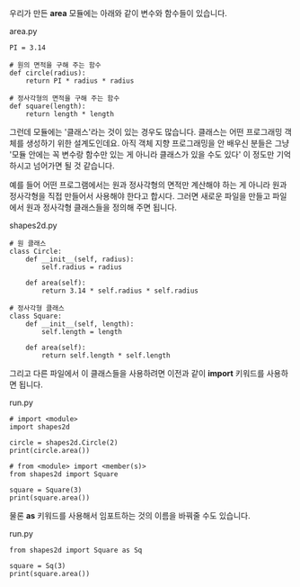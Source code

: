 우리가 만든 **area** 모듈에는 아래와 같이 변수와 함수들이 있습니다.

area.py   
```
PI = 3.14

# 원의 면적을 구해 주는 함수
def circle(radius):
    return PI * radius * radius  

# 정사각형의 면적을 구해 주는 함수
def square(length):
    return length * length
```

그런데 모듈에는 '클래스'라는 것이 있는 경우도 많습니다. 클래스는 어떤 프로그래밍 객체를 생성하기 위한 설계도인데요. 아직 객체 지향 프로그래밍을 안 배우신 분들은 그냥 '모듈 안에는 꼭 변수랑 함수만 있는 게 아니라 클래스가 있을 수도 있다' 이 정도만 기억하시고 넘어가면 될 것 같습니다.

예를 들어 어떤 프로그램에서는 원과 정사각형의 면적만 계산해야 하는 게 아니라 원과 정사각형을 직접 만들어서 사용해야 한다고 합시다. 그러면 새로운 파일을 만들고 파일에서 원과 정사각형 클래스들을 정의해 주면 됩니다.

shapes2d.py   
```
# 원 클래스
class Circle:
    def __init__(self, radius):
        self.radius = radius

    def area(self):
        return 3.14 * self.radius * self.radius

# 정사각형 클래스
class Square:
    def __init__(self, length):
        self.length = length

    def area(self):
        return self.length * self.length
```

그리고 다른 파일에서 이 클래스들을 사용하려면 이전과 같이 **import** 키워드를 사용하면 됩니다.

run.py
```
# import <module>
import shapes2d

circle = shapes2d.Circle(2)
print(circle.area())

# from <module> import <member(s)>
from shapes2d import Square

square = Square(3)
print(square.area())
```

물론 **as** 키워드를 사용해서 임포트하는 것의 이름을 바꿔줄 수도 있습니다.

run.py
```
from shapes2d import Square as Sq

square = Sq(3)
print(square.area())
```
